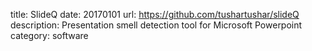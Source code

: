 title: SlideQ
date: 20170101
url: https://github.com/tushartushar/slideQ
description: Presentation smell detection tool for Microsoft Powerpoint
category: software
